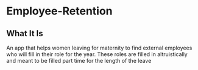 # Employee-Retention

## What It Is

An app that helps women leaving for maternity to find external employees who will fill in their role for the year. These roles are filled in altruistically and meant to be filled part time for the length of the leave


